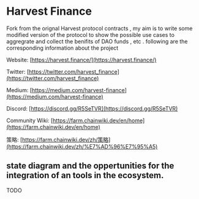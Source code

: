 # Harvest Finance



Fork from the orignal Harvest protocol contracts , my aim is to  write some modified version of the protocol to show the possible use cases to aggregrate and collect the benifits of DAO funds , etc . following are the corresponding information about the project 


Website: [https://harvest.finance/](https://harvest.finance/)

Twitter: [https://twitter.com/harvest_finance](https://twitter.com/harvest_finance)

Medium: [https://medium.com/harvest-finance](https://medium.com/harvest-finance)

Discord: [https://discord.gg/R5SeTVR](https://discord.gg/R5SeTVR)

Community Wiki: [https://farm.chainwiki.dev/en/home](https://farm.chainwiki.dev/en/home)

策略: [https://farm.chainwiki.dev/zh/策略](https://farm.chainwiki.dev/zh/%E7%AD%96%E7%95%A5)

##  state diagram and  the oppertunities for the integration of an tools in the ecosystem.
TODO
